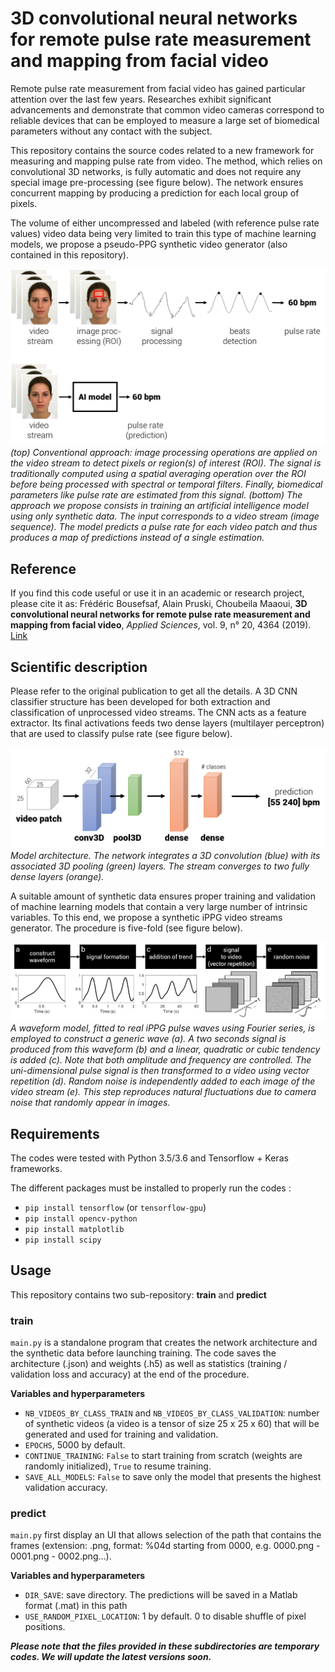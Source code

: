 # 3D convolutional neural networks for remote pulse rate measurement and mapping from facial video

Remote pulse rate measurement from facial video has gained particular attention over the last few years. Researches exhibit significant advancements and demonstrate that common video cameras correspond to reliable devices that can be employed to measure a large set of biomedical parameters without any contact with the subject. 

This repository contains the source codes related to a new framework for measuring and mapping pulse rate from video. The method, which relies on convolutional 3D networks, is fully automatic and does not require any special image pre-processing (see figure below). The network ensures concurrent mapping by producing a prediction for each local group of pixels. 

The volume of either uncompressed and labeled (with reference pulse rate values) video data being very limited to train this type of machine learning models, we propose a pseudo-PPG synthetic video generator (also contained in this repository).

![Alt text](illustrations/overview.png?raw=true "General overview")
*(top) Conventional approach: image processing operations are applied on the video stream to detect pixels or region(s) of interest (ROI). The signal is traditionally computed using a spatial averaging operation over the ROI before being processed with spectral or temporal filters. Finally, biomedical parameters like pulse rate are estimated from this signal. (bottom) The approach we propose consists in training an artificial intelligence model using only synthetic data. The input corresponds to a video stream (image sequence). The model predicts a pulse rate for each video patch and thus produces a map of predictions instead of a single estimation.*


## Reference

If you find this code useful or use it in an academic or research project, please cite it as: 
Frédéric Bousefsaf, Alain Pruski, Choubeila Maaoui, **3D convolutional neural networks for remote pulse rate measurement and mapping from facial video**, *Applied Sciences*, vol. 9, n° 20, 4364 (2019). [Link](https://www.mdpi.com/2076-3417/9/20/4364)


## Scientific description

Please refer to the original publication to get all the details. A 3D CNN classifier structure has been developed for both extraction and classification of unprocessed video streams. The CNN acts as a feature extractor. Its final activations feeds two dense layers (multilayer perceptron) that are used to classify pulse rate (see figure below).

![Alt text](illustrations/network_architecture.png?raw=true "Network architecture")
*Model architecture. The network integrates a 3D convolution (blue) with its associated 3D pooling (green) layers. The stream converges to two fully dense layers (orange).*


A suitable amount of synthetic data ensures proper training and validation of machine learning models that contain a very large number of intrinsic variables. To this end, we propose a synthetic iPPG video streams generator. The procedure is five-fold (see figure below).


![Alt text](illustrations/synthetic_generator.png?raw=true "Synthetic generator")
*A waveform model, fitted to real iPPG pulse waves using Fourier series, is employed to construct a generic wave (a). A two seconds signal is produced from this waveform (b) and a linear, quadratic or cubic tendency is added (c). Note that both amplitude and frequency are controlled. The uni-dimensional pulse signal is then transformed to a video using vector repetition (d). Random noise is independently added to each image of the video stream (e). This step reproduces natural fluctuations due to camera noise that randomly appear in images.*


## Requirements
The codes were tested with Python 3.5/3.6 and Tensorflow + Keras frameworks.

The different packages must be installed to properly run the codes : 
- `pip install tensorflow` (or `tensorflow-gpu`)
- `pip install opencv-python`
- `pip install matplotlib`
- `pip install scipy`


## Usage

This repository contains two sub-repository: **train** and **predict** 

### train
`main.py` is a standalone program that creates the network architecture and the synthetic data before launching training. The code saves the architecture (.json) and weights (.h5) as well as statistics (training / validation loss and accuracy) at the end of the procedure.

**Variables and hyperparameters**
- `NB_VIDEOS_BY_CLASS_TRAIN` and `NB_VIDEOS_BY_CLASS_VALIDATION`: number of synthetic videos (a video is a tensor of size 25 x 25 x 60) that will be generated and used for training and validation.
- `EPOCHS`, 5000 by default.
- `CONTINUE_TRAINING`: `False` to start training from scratch (weights are randomly initialized), `True` to resume training.
- `SAVE_ALL_MODELS`: `False` to save only the model that presents the highest validation accuracy.


### predict
`main.py` first display an UI that allows selection of the path that contains the frames (extension: .png, format: %04d starting from 0000, e.g. 0000.png - 0001.png - 0002.png...).

**Variables and hyperparameters**
- `DIR_SAVE`: save directory. The predictions will be saved in a Matlab format (.mat) in this path
- `USE_RANDOM_PIXEL_LOCATION`: 1 by default. 0 to disable shuffle of pixel positions.

***Please note that the files provided in these subdirectories are temporary codes. We will update the latest versions soon.***
